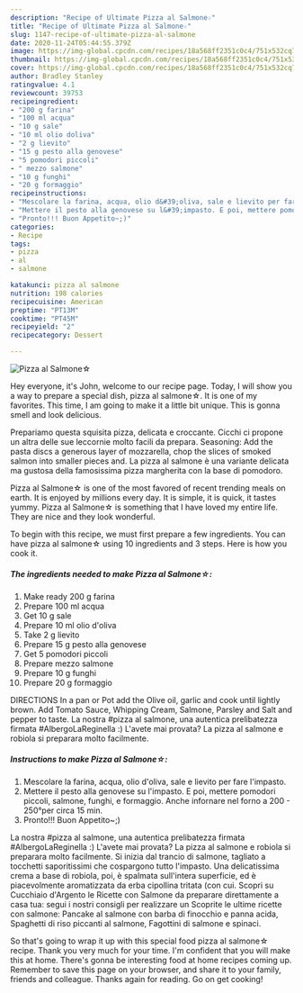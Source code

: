 ```yaml
---
description: "Recipe of Ultimate Pizza al Salmone☆"
title: "Recipe of Ultimate Pizza al Salmone☆"
slug: 1147-recipe-of-ultimate-pizza-al-salmone
date: 2020-11-24T05:44:55.379Z
image: https://img-global.cpcdn.com/recipes/18a568ff2351c0c4/751x532cq70/pizza-al-salmone☆-recipe-main-photo.jpg
thumbnail: https://img-global.cpcdn.com/recipes/18a568ff2351c0c4/751x532cq70/pizza-al-salmone☆-recipe-main-photo.jpg
cover: https://img-global.cpcdn.com/recipes/18a568ff2351c0c4/751x532cq70/pizza-al-salmone☆-recipe-main-photo.jpg
author: Bradley Stanley
ratingvalue: 4.1
reviewcount: 39753
recipeingredient:
- "200 g farina"
- "100 ml acqua"
- "10 g sale"
- "10 ml olio doliva"
- "2 g lievito"
- "15 g pesto alla genovese"
- "5 pomodori piccoli"
- " mezzo salmone"
- "10 g funghi"
- "20 g formaggio"
recipeinstructions:
- "Mescolare la farina, acqua, olio d&#39;oliva, sale e lievito per fare l&#39;impasto."
- "Mettere il pesto alla genovese su l&#39;impasto. E poi, mettere pomodori piccoli, salmone, funghi, e formaggio. Anche infornare nel forno a 200 - 250°per circa 15 min."
- "Pronto!!! Buon Appetito~;)"
categories:
- Recipe
tags:
- pizza
- al
- salmone

katakunci: pizza al salmone 
nutrition: 198 calories
recipecuisine: American
preptime: "PT13M"
cooktime: "PT45M"
recipeyield: "2"
recipecategory: Dessert

---
```



![Pizza al Salmone☆](https://img-global.cpcdn.com/recipes/18a568ff2351c0c4/751x532cq70/pizza-al-salmone☆-recipe-main-photo.jpg)

Hey everyone, it's John, welcome to our recipe page. Today, I will show you a way to prepare a special dish, pizza al salmone☆. It is one of my favorites. This time, I am going to make it a little bit unique. This is gonna smell and look delicious.

Prepariamo questa squisita pizza, delicata e croccante. Cicchi ci propone un altra delle sue leccornie molto facili da prepara. Seasoning: Add the pasta discs a generous layer of mozzarella, chop the slices of smoked salmon into smaller pieces and. La pizza al salmone è una variante delicata ma gustosa della famosissima pizza margherita con la base di pomodoro.

Pizza al Salmone☆ is one of the most favored of recent trending meals on earth. It is enjoyed by millions every day. It is simple, it is quick, it tastes yummy. Pizza al Salmone☆ is something that I have loved my entire life. They are nice and they look wonderful.


To begin with this recipe, we must first prepare a few ingredients. You can have pizza al salmone☆ using 10 ingredients and 3 steps. Here is how you cook it.

<!--inarticleads1-->

##### The ingredients needed to make Pizza al Salmone☆:

1. Make ready 200 g farina
1. Prepare 100 ml acqua
1. Get 10 g sale
1. Prepare 10 ml olio d&#39;oliva
1. Take 2 g lievito
1. Prepare 15 g pesto alla genovese
1. Get 5 pomodori piccoli
1. Prepare  mezzo salmone
1. Prepare 10 g funghi
1. Prepare 20 g formaggio


DIRECTIONS In a pan or Pot add the Olive oil, garlic and cook until lightly brown. Add Tomato Sauce, Whipping Cream, Salmone, Parsley and Salt and pepper to taste. La nostra #pizza al salmone, una autentica prelibatezza firmata #AlbergoLaReginella :) L&#39;avete mai provata? La pizza al salmone e robiola si preparara molto facilmente. 

<!--inarticleads2-->

##### Instructions to make Pizza al Salmone☆:

1. Mescolare la farina, acqua, olio d&#39;oliva, sale e lievito per fare l&#39;impasto.
1. Mettere il pesto alla genovese su l&#39;impasto. E poi, mettere pomodori piccoli, salmone, funghi, e formaggio. Anche infornare nel forno a 200 - 250°per circa 15 min.
1. Pronto!!! Buon Appetito~;)


La nostra #pizza al salmone, una autentica prelibatezza firmata #AlbergoLaReginella :) L&#39;avete mai provata? La pizza al salmone e robiola si preparara molto facilmente. Si inizia dal trancio di salmone, tagliato a tocchetti saporitissimi che cospargono tutto l&#39;impasto. Una delicatissima crema a base di robiola, poi, è spalmata sull&#39;intera superficie, ed è piacevolmente aromatizzata da erba cipollina tritata (con cui. Scopri su Cucchiaio d&#39;Argento le Ricette con Salmone da preparare direttamente a casa tua: segui i nostri consigli per realizzare un Scoprite le ultime ricette con salmone: Pancake al salmone con barba di finocchio e panna acida, Spaghetti di riso piccanti al salmone, Fagottini di salmone e spinaci. 

So that's going to wrap it up with this special food pizza al salmone☆ recipe. Thank you very much for your time. I'm confident that you will make this at home. There's gonna be interesting food at home recipes coming up. Remember to save this page on your browser, and share it to your family, friends and colleague. Thanks again for reading. Go on get cooking!
